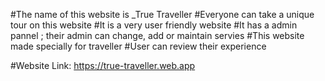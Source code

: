 #The name of this website is _True Traveller
#Everyone can take a unique tour on this website
#It is a very user friendly website
#It has a admin pannel ; their admin can change, add or maintain servies
#This website made specially for traveller
#User can review their experience




#Website Link: https://true-traveller.web.app